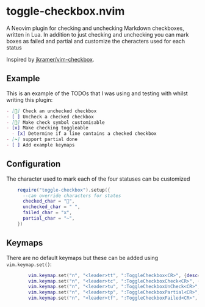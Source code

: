 # toggle-checkbox.nvim

A Neovim plugin for checking and unchecking Markdown checkboxes, written in Lua.
In addition to just checking and unchecking you can mark boxes as failed and partial and customize the cheracters used for each status

Inspired by [jkramer/vim-checkbox](https://github.com/jkramer/vim-checkbox).

## Example

This is an example of the TODOs that I was using and testing with whilst writing this plugin:

```markdown
- [󰄬] Check an unchecked checkbox
- [ ] Uncheck a checked checkbox
- [󰄬] Make check symbol customisable
- [x] Make checking toggleable
  - [x] Determine if a line contains a checked checkbox
- [~] support partial done 
- [ ] Add example keymaps
```
## Configuration
The character used to mark each of the four statuses can be customized
```lua
    require("toggle-checkbox").setup({
      --can override characters for states
      checked_char = "",
      unchecked_char = " ",
      failed_char = "x",
      partial_char = "~",
    })
```
## Keymaps

There are no default keymaps but these can be added using `vim.keymap.set()`:

```lua
		vim.keymap.set("n", "<leader>tt", ":ToggleCheckbox<CR>", {desc='Toggle checkbox state', silent=true})
		vim.keymap.set("n", "<leader>tc", ":ToggleCheckboxCheck<CR>", {desc='Mark checkbox as checked', silent=true})
		vim.keymap.set("n", "<leader>tu", ":ToggleCheckboxUnCheck<CR>", {desc='Mark checkbox as unchecked', silent=true})
		vim.keymap.set("n", "<leader>tp", ":ToggleCheckboxPartial<CR>", {desc='Mark checkbox as partial', silent=true})
		vim.keymap.set("n", "<leader>tf", ":ToggleCheckboxFailed<CR>", {desc='Mark checkbox as failed', silent=true})

```
